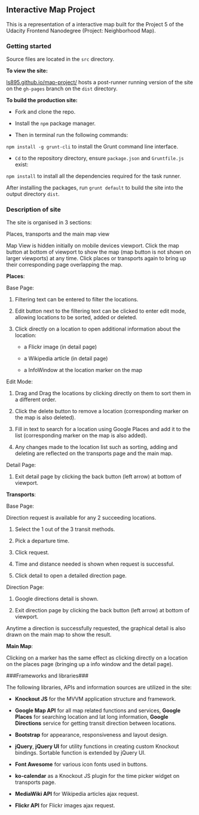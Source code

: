 ## Interactive Map Project
This is a representation of a interactive map built for the Project 5 of the Udacity Frontend Nanodegree (Project: Neighborhood Map).

### Getting started
Source files are located in the `src` directory.

__To view the site:__

[ls895.github.io/map-project/](http://ls895.github.io/map-project/) hosts a post-runner running version of the site on the `gh-pages` branch on the `dist` directory.

__To build the production site:__

* Fork and clone the repo.

* Install the `npm` package manager.

* Then in terminal run the following commands:

`npm install -g grunt-cli` to install the Grunt command line interface.

* `Cd` to the repository directory, ensure `package.json` and `Gruntfile.js` exist:

`npm install` to install all the dependencies required for the task runner.

After installing the packages, run `grunt default` to build the site into the output directory `dist`.

### Description of site
The site is organised in 3 sections:

Places, transports and the main map view

Map View is hidden initially on mobile devices viewport. Click the map button at bottom of viewport to show the map (map button is not shown on larger viewports) at any time. Click places or transports again to bring up their corresponding page overlapping the map.

__Places__:

Base Page:

1. Filtering text can be entered to filter the locations.

2. Edit button next to the filtering text can be clicked to enter edit mode, allowing locations to be sorted, added or deleted.

3. Click directly on a location to open additional information about the location:
   * a Flickr image (in detail page)

   * a Wikipedia article (in detail page)

   * a InfoWindow at the location marker on the map

Edit Mode:

1. Drag and Drag the locations by clicking directly on them to sort them in a different order.

2. Click the delete button to remove a location (corresponding marker on the map is also deleted).

3. Fill in text to search for a location using Google Places and add it to the list (corresponding marker on the map is also added).

4. Any changes made to the location list such as sorting, adding and deleting are reflected on the transports page and the main map.

Detail Page:

1. Exit detail page by clicking the back button (left arrow) at bottom of viewport.

__Transports__:

Base Page:

Direction request is available for any 2 succeeding locations.

1. Select the 1 out of the 3 transit methods.

2. Pick a departure time.

3. Click request.

4. Time and distance needed is shown when request is successful.

5. Click detail to open a detailed direction page.

Direction Page:

1. Google directions detail is shown.

2. Exit direction page by clicking the back button (left arrow) at bottom of viewport.

Anytime a direction is successfully requested, the graphical detail is also drawn on the main map to show the result.

__Main Map__:

Clicking on a marker has the same effect as clicking directly on a location on the places page (bringing up a info window and the detail page).

###Frameworks and libraries###

The following libraries, APIs and information sources are utilized in the site:

* __Knockout JS__ for the MVVM application structure and framework.

* __Google Map API__ for all map related functions and services, __Google Places__ for searching location and lat long information, __Google Directions__ service for getting transit direction between locations.

* __Bootstrap__ for appearance, responsiveness and layout design.

* __jQuery__, __jQuery UI__ for utility functions in creating custom Knockout bindings. Sortable function is extended by jQuery UI.

* __Font Awesome__ for various icon fonts used in buttons.

* __ko-calendar__ as a Knockout JS plugin for the time picker widget on transports page.

* __MediaWiki API__ for Wikipedia articles ajax request.

* __Flickr API__ for Flickr images ajax request.